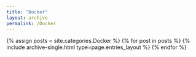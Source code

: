```yaml
---
title: "Docker"
layout: archive
permalink: /Docker
---
```



{% assign posts = site.categories.Docker %}
{% for post in posts %} {% include archive-single.html type=page.entries_layout %} {% endfor %}